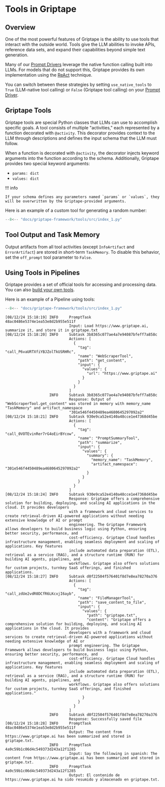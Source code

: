 # Tools in Griptape

## Overview

One of the most powerful features of Griptape is the ability to use tools that interact with the outside world. Tools give the LLM abilities to invoke APIs, reference data sets, and expand their capabilities beyond simple text generation.

Many of our [Prompt Drivers](../drivers/prompt-drivers.md) leverage the native function calling built into LLMs. For models that do not support this, Griptape provides its own implementation using the [ReAct](https://arxiv.org/abs/2210.03629) technique.

You can switch between these strategies by setting `use_native_tools` to `True` (LLM-native tool calling) or `False` (Griptape tool calling) on your [Prompt Driver](../drivers/prompt-drivers.md).

## Griptape Tools

Griptape tools are special Python classes that LLMs can use to accomplish specific goals. A tool consists of multiple "activities," each represented by a function decorated with `@activity`. This decorator provides context to the LLM through descriptions and defines the input schema that the LLM must follow.

When a function is decorated with `@activity`, the decorator injects keyword arguments into the function according to the schema. Additionally, Griptape provides two special keyword arguments:

- `params: dict`
- `values: dict`

!!! info

    If your schema defines any parameters named `params` or `values`, they will be overwritten by the Griptape-provided arguments.

Here is an example of a custom tool for generating a random number:

```python
--8<-- "docs/griptape-framework/tools/src/index_1.py"
```

## Tool Output and Task Memory

Output artifacts from all tool activities (except `InfoArtifact` and `ErrorArtifact`) are stored in short-term `TaskMemory`. To disable this behavior, set the `off_prompt` tool parameter to `False`.

## Using Tools in Pipelines

Griptape provides a set of official tools for accessing and processing data. You can also [build your own tools](./custom-tools/index.md).

Here is an example of a Pipeline using tools:

```python
--8<-- "docs/griptape-framework/tools/src/index_1.py"
```

```
[08/12/24 15:18:19] INFO     PromptTask 48ac0486e5374e1ea53e8d2b955e511f
                             Input: Load https://www.griptape.ai, summarize it, and store it in griptape.txt
[08/12/24 15:18:20] INFO     Subtask 3b8365c077ae4a7e94087bfeff7a858c
                             Actions: [
                               {
                                 "tag": "call_P6vaURTXfiYBJZolTkUSRHRc",
                                 "name": "WebScraperTool",
                                 "path": "get_content",
                                 "input": {
                                   "values": {
                                     "url": "https://www.griptape.ai"
                                   }
                                 }
                               }
                             ]
                    INFO     Subtask 3b8365c077ae4a7e94087bfeff7a858c
                             Response: Output of "WebScraperTool.get_content" was stored in memory with memory_name "TaskMemory" and artifact_namespace
                             "301e546f4450489ea4680645297092a2"
[08/12/24 15:18:21] INFO     Subtask 930e9ca52e4140a48cce1e47368d45be
                             Actions: [
                               {
                                 "tag": "call_0VOTEvinRer7rG4oEirBYcow",
                                 "name": "PromptSummaryTool",
                                 "path": "summarize",
                                 "input": {
                                   "values": {
                                     "summary": {
                                       "memory_name": "TaskMemory",
                                       "artifact_namespace": "301e546f4450489ea4680645297092a2"
                                     }
                                   }
                                 }
                               }
                             ]
[08/12/24 15:18:24] INFO     Subtask 930e9ca52e4140a48cce1e47368d45be
                             Response: Griptape offers a comprehensive solution for building, deploying, and scaling AI applications in the cloud. It provides developers
                             with a framework and cloud services to create retrieval-driven AI-powered applications without needing extensive knowledge of AI or prompt
                             engineering. The Griptape Framework allows developers to build business logic using Python, ensuring better security, performance, and
                             cost-efficiency. Griptape Cloud handles infrastructure management, enabling seamless deployment and scaling of applications. Key features
                             include automated data preparation (ETL), retrieval as a service (RAG), and a structure runtime (RUN) for building AI agents, pipelines, and
                             workflows. Griptape also offers solutions for custom projects, turnkey SaaS offerings, and finished applications.
[08/12/24 15:18:27] INFO     Subtask d0f22504f576401f8d7e8ea78270a376
                             Actions: [
                               {
                                 "tag": "call_zdUe2vdR0DCfR6LKcxjI6ayb",
                                 "name": "FileManagerTool",
                                 "path": "save_content_to_file",
                                 "input": {
                                   "values": {
                                     "path": "griptape.txt",
                                     "content": "Griptape offers a comprehensive solution for building, deploying, and scaling AI applications in the cloud. It provides
                             developers with a framework and cloud services to create retrieval-driven AI-powered applications without needing extensive knowledge of AI or
                             prompt engineering. The Griptape Framework allows developers to build business logic using Python, ensuring better security, performance, and
                             cost-efficiency. Griptape Cloud handles infrastructure management, enabling seamless deployment and scaling of applications. Key features
                             include automated data preparation (ETL), retrieval as a service (RAG), and a structure runtime (RUN) for building AI agents, pipelines, and
                             workflows. Griptape also offers solutions for custom projects, turnkey SaaS offerings, and finished applications."
                                   }
                                 }
                               }
                             ]
                    INFO     Subtask d0f22504f576401f8d7e8ea78270a376
                             Response: Successfully saved file
[08/12/24 15:18:28] INFO     PromptTask 48ac0486e5374e1ea53e8d2b955e511f
                             Output: The content from https://www.griptape.ai has been summarized and stored in griptape.txt.
                    INFO     PromptTask 4a9c59b1c06d4c549373d243a12f1285
                             Input: Say the following in spanish: The content from https://www.griptape.ai has been summarized and stored in griptape.txt.
                    INFO     PromptTask 4a9c59b1c06d4c549373d243a12f1285
                             Output: El contenido de https://www.griptape.ai ha sido resumido y almacenado en griptape.txt.
```

